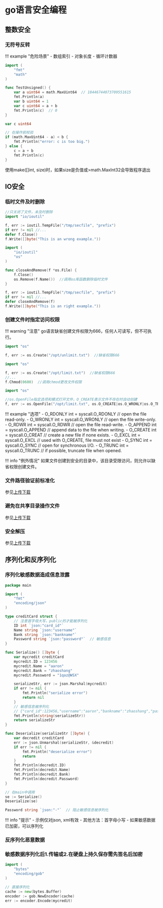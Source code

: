 # go语言安全编程

## 整数安全

### 无符号反转

!!! example "危险场景"
    - 数组索引
    - 对象长度
    - 循环计数器

```go tab="错误的做法"
import (
	"fmt"
	"math"
)

func TestUnsigned() {
	var a uint64 = math.MaxUint64  // 18446744073709551615
	fmt.Println(a)
	var b uint64 = 1
	var c uint64 = a + b
	fmt.Println(c)  // 0
}
```

```go tab="推荐的做法"
var c uint64

// 在操作前校验
if (math.MaxUint64 - a) < b {
	fmt.Println("error: c is too big.")
} else {
	c = a + b
	fmt.Println(c)
}
```

使用make([]int, size)时，如果size是负值或>math.MaxInt32会导致程序退出


## IO安全

### 临时文件及时删除

```go tab="错误示例"
//只关闭了文件，未及时删除
import "io/ioutil"

f, err := ioutil.TempFile("/tmp/secfile", "prefix")
if err != nil //...
defer f.Close()
f.Write([]byte("This is an wrong example."))
```

```go tab="推荐做法"
import (
    "io/ioutil"
    "os"
)

func closeAndRemove(f *os.File) {
    f.Close()
    os.Remove(f.Name())  //调用os库函数删除临时文件
}

f, err := ioutil.TempFile("/tmp/secfile", "prefix")
if err != nil //...
defer closeAndRemove(f)
f.Write([]byte("This is an right example."))
```

### 创建文件时指定访问权限

!!! warning "注意"
    go语言缺省创建文件权限为666，任何人可读写，但不可执行。

```go tab="错误的做法"
import "os"

f, err := os.Create("/opt/unlimit.txt")  //缺省权限666
```

```go tab="推荐的做法一"
import "os"

f, err := os.Create("/opt/limit.txt")  //缺省权限666
//...
f.Chmod(0600)  //调用chmod更改文件权限
```

```go tab="推荐的做法二"
import "os"

//os.OpenFile指定选项和模式打开文件，O_CREATE表示文件不存在时自动创建
f, err := os.OpenFile("/opt/limit.txt", os.O_CREATE|os.O_WRONLY|os.O_TRUNC, 0600)
```

!!! example "选项"
    - O_RDONLY int = syscall.O_RDONLY // open the file read-only.
    - O_WRONLY int = syscall.O_WRONLY // open the file write-only.
    - O_RDWR   int = syscall.O_RDWR   // open the file read-write.
    - O_APPEND int = syscall.O_APPEND // append data to the file when writing.
    - O_CREATE int = syscall.O_CREAT  // create a new file if none exists.
    - O_EXCL   int = syscall.O_EXCL   // used with O_CREATE, file must not exist
    - O_SYNC   int = syscall.O_SYNC   // open for synchronous I/O.
    - O_TRUNC  int = syscall.O_TRUNC  // if possible, truncate file when opened.

!!! info "例外情况"
    如果文件创建到安全的目录中，该目录受限访问，则允许以缺省权限创建文件。

### 文件路径验证前标准化

参见[上传下载](../../../../paas/docs/icsl/%E5%B8%B8%E7%94%A8%E6%94%BB%E5%87%BB%E5%91%BD%E4%BB%A4/#_12)

### 避免在共享目录操作文件

参见[上传下载](../../../../paas/docs/icsl/%E5%B8%B8%E7%94%A8%E6%94%BB%E5%87%BB%E5%91%BD%E4%BB%A4/#_12)

### 安全解压

参见[上传下载](../../../../paas/docs/icsl/%E5%B8%B8%E7%94%A8%E6%94%BB%E5%87%BB%E5%91%BD%E4%BB%A4/#_12)

## 序列化和反序列化

### 序列化敏感数据造成信息泄露

```go tab="错误的做法"
package main

import (
	"fmt"
	"encoding/json"
)

type creditCard struct {
	// 注意首字母大写，public的才能被序列化
	ID int `json:"card_id"`
	Name string `json:"username"`
	Bank string `json:"bankname"`
	Password string `json:"password"`  // 敏感信息
}

func Serialize() []byte {
	var mycredit creditCard
	mycredit.ID = 123456
	mycredit.Name = "aaron"
	mycredit.Bank = "zhaoshang"
	mycredit.Password = "1qaz@WSX"

	serializeStr, err := json.Marshal(mycredit)
	if err != nil {
		fmt.Println("serialize error")
		return nil
	}
	// 敏感信息被序列化
	// {"card_id":123456,"username":"aaron","bankname":"zhaoshang","password":"1qaz@WSX"}
	fmt.Println(string(serializeStr))
	return serializeStr
}

func Deserialize(serializeStr []byte) {
	var decredit creditCard
	err := json.Unmarshal(serializeStr, &decredit)
	if err != nil {
		fmt.Println("deserialize error")
		return
	}
	fmt.Println(decredit.ID)
	fmt.Println(decredit.Name)
	fmt.Println(decredit.Bank)
	fmt.Println(decredit.Password)
}

// 在main中调用
se := Serialize()
Deserialize(se)
```

```go tab="推荐的做法"
Password string `json:"-"`  // 阻止敏感信息被序列化
```

!!! info "提示"
    - 示例仅对json, xml有效
    - 其他方法：首字母小写
    - 如果敏感数据已加密，可以序列化

### 反序列化恶意数据

### 敏感数据序列化后1.传输或2.在硬盘上持久保存需先签名后加密

```go tab="错误的做法"
import (
	"bytes"
	"encoding/gob"
)

// 直接序列化
cache := new(bytes.Buffer)
encoder := gob.NewEncoder(cache)
err := encoder.Encode(mycredit)
```
